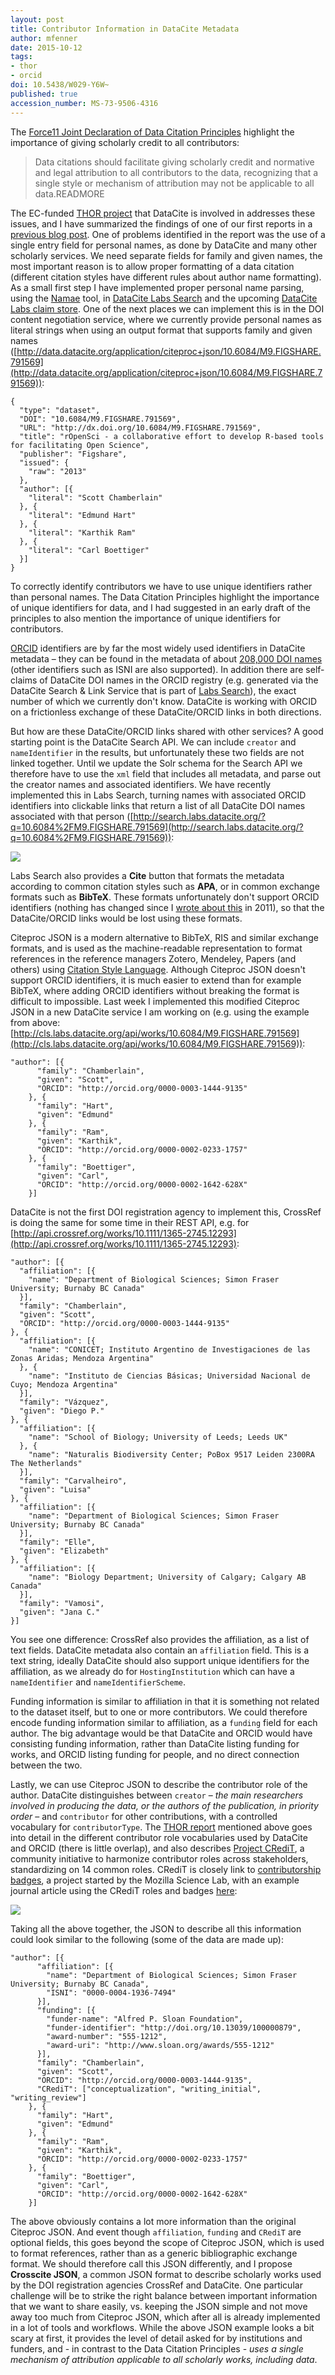 ```yaml
---
layout: post
title: Contributor Information in DataCite Metadata
author: mfenner
date: 2015-10-12
tags:
- thor
- orcid
doi: 10.5438/W029-Y6W~
published: true
accession_number: MS-73-9506-4316
---
```

The [Force11 Joint Declaration of Data Citation Principles](https://www.force11.org/group/joint-declaration-data-citation-principles-final) highlight the importance of giving scholarly credit to all contributors:

> Data citations should facilitate giving scholarly credit and normative and legal attribution to all contributors to the data, recognizing that a single style or mechanism of attribution may not be applicable to all data.READMORE

The EC-funded [THOR project](http://project-thor.eu/) that DataCite is involved in addresses these issues, and I have summarized the findings of one of our first reports in a [previous blog post](/differences-between-orcid-and-datacite-metadata/). One of problems identified in the report was the use of a single entry field for personal names, as done by DataCite and many other scholarly services. We need separate fields for family and given names, the most important reason is to allow proper formatting of a data citation (different citation styles have different rules about author name formatting). As a small first step I have implemented proper personal name parsing, using the [Namae](https://github.com/berkmancenter/namae) tool, in [DataCite Labs Search](http://search.labs.datacite.org)  and the upcoming [DataCite Labs claim store](http://cls.labs.datacite.org). One of the next places we can implement this is in the DOI content negotiation service, where we currently provide personal names as literal strings when using an output format that supports family and given names ([http://data.datacite.org/application/citeproc+json/10.6084/M9.FIGSHARE.791569](http://data.datacite.org/application/citeproc+json/10.6084/M9.FIGSHARE.791569)):

```
{
  "type": "dataset",
  "DOI": "10.6084/M9.FIGSHARE.791569",
  "URL": "http://dx.doi.org/10.6084/M9.FIGSHARE.791569",
  "title": "rOpenSci - a collaborative effort to develop R-based tools for facilitating Open Science",
  "publisher": "Figshare",
  "issued": {
    "raw": "2013"
  },
  "author": [{
    "literal": "Scott Chamberlain"
  }, {
    "literal": "Edmund Hart"
  }, {
    "literal": "Karthik Ram"
  }, {
    "literal": "Carl Boettiger"
  }]
}
```

To correctly identify contributors we have to use unique identifiers rather than personal names. The Data Citation Principles highlight the importance of unique identifiers for data, and I had suggested in an early draft of the principles to also mention the importance of unique identifiers for contributors.

[ORCID](http://orcid.org) identifiers are by far the most widely used identifiers in DataCite metadata – they can be found in the metadata of about [208,000 DOI names](http://search.labs.datacite.org/?q=nameIdentifier%3AORCID%5C%3A*) (other identifiers such as ISNI are also supported). In addition there are self-claims of DataCite DOI names in the ORCID registry (e.g. generated via the DataCite Search & Link Service that is part of [Labs Search](http://search.labs.datacite.org/)), the exact number of which we currently don't know. DataCite is working with ORCID on a frictionless exchange of these DataCite/ORCID links in both directions.

But how are these DataCite/ORCID links shared with other services? A good starting point is the DataCite Search API. We can include `creator` and `nameIdentifier` in the results, but unfortunately these two fields are not linked together. Until we update the Solr schema for the Search API we therefore have to use the `xml` field that includes all metadata, and parse out the creator names and associated identifiers. We have recently implemented this in Labs Search, turning names with associated ORCID identifiers into clickable links that return a list of all DataCite DOI names associated with that person ([http://search.labs.datacite.org/?q=10.6084%2FM9.FIGSHARE.791569](http://search.labs.datacite.org/?q=10.6084%2FM9.FIGSHARE.791569)):

![](/images/2015/10/Bildschirmfoto-2015-10-12-um-08-30-30.png)

Labs Search also provides a **Cite** button that formats the metadata according to common citation styles such as **APA**, or in common exchange formats such as **BibTeX**. These formats unfortunately don't support ORCID identifiers (nothing has changed since I [wrote about this](http://blogs.plos.org/mfenner/2011/11/08/why-bibtex-ris-and-endnote-xml-will-soon-be-broken/) in 2011), so that the DataCite/ORCID links would be lost using these formats.

Citeproc JSON is a modern alternative to BibTeX, RIS and similar exchange formats, and is used as the machine-readable representation to format references in the reference managers Zotero, Mendeley, Papers (and others) using [Citation Style Language](http://citationstyles.org/). Although Citeproc JSON doesn't support ORCID identifiers, it is much easier to extend than for example BibTeX, where adding ORCID identifiers without breaking the format is difficult to impossible. Last week I implemented this modified Citeproc JSON in a new DataCite service I am working on (e.g. using the example from above: [http://cls.labs.datacite.org/api/works/10.6084/M9.FIGSHARE.791569](http://cls.labs.datacite.org/api/works/10.6084/M9.FIGSHARE.791569)):
```
"author": [{
      "family": "Chamberlain",
      "given": "Scott",
      "ORCID": "http://orcid.org/0000-0003-1444-9135"
    }, {
      "family": "Hart",
      "given": "Edmund"
    }, {
      "family": "Ram",
      "given": "Karthik",
      "ORCID": "http://orcid.org/0000-0002-0233-1757"
    }, {
      "family": "Boettiger",
      "given": "Carl",
      "ORCID": "http://orcid.org/0000-0002-1642-628X"
    }]
```

DataCite is not the first DOI registration agency to implement this, CrossRef is doing the same for some time in their REST API, e.g. for [http://api.crossref.org/works/10.1111/1365-2745.12293](http://api.crossref.org/works/10.1111/1365-2745.12293):

```
"author": [{
  "affiliation": [{
    "name": "Department of Biological Sciences; Simon Fraser University; Burnaby BC Canada"
  }],
  "family": "Chamberlain",
  "given": "Scott",
  "ORCID": "http://orcid.org/0000-0003-1444-9135"
}, {
  "affiliation": [{
    "name": "CONICET; Instituto Argentino de Investigaciones de las Zonas Aridas; Mendoza Argentina"
  }, {
    "name": "Instituto de Ciencias Básicas; Universidad Nacional de Cuyo; Mendoza Argentina"
  }],
  "family": "Vázquez",
  "given": "Diego P."
}, {
  "affiliation": [{
    "name": "School of Biology; University of Leeds; Leeds UK"
  }, {
    "name": "Naturalis Biodiversity Center; PoBox 9517 Leiden 2300RA The Netherlands"
  }],
  "family": "Carvalheiro",
  "given": "Luisa"
}, {
  "affiliation": [{
    "name": "Department of Biological Sciences; Simon Fraser University; Burnaby BC Canada"
  }],
  "family": "Elle",
  "given": "Elizabeth"
}, {
  "affiliation": [{
    "name": "Biology Department; University of Calgary; Calgary AB Canada"
  }],
  "family": "Vamosi",
  "given": "Jana C."
}]
```

You see one difference: CrossRef also provides the affiliation, as a list of text fields. DataCite metadata also contain an `affiliation` field. This is a text string, ideally DataCite should also support unique identifiers for the affiliation, as we already do for `HostingInstitution` which can have a `nameIdentifier` and `nameIdentifierScheme`.

Funding information is similar to affiliation in that it is something not related to the dataset itself, but to one or more contributors. We could therefore encode funding information similar to affiliation, as a `funding` field for each author. The big advantage would be that DataCite and ORCID would have consisting funding information, rather than DataCite listing funding for works, and ORCID listing funding for people, and no direct connection between the two.

Lastly, we can use Citeproc JSON to describe the contributor role of the author. DataCite distinguishes between `creator` – *the main researchers involved in producing the data, or the authors of the publication, in priority order* – and `contributor` for other contributions, with a controlled vocabulary for `contributorType`. The [THOR report](http://doi.org/10.5281/ZENODO.30799 ) mentioned above goes into detail in the different contributor role vocabularies used by DataCite and ORCID (there is little overlap), and also describes [Project CRediT](http://casrai.org/CRediT), a community initiative to harmonize contributor roles across stakeholders, standardizing on 14 common roles. CRediT is closely link to [contributorship badges](https://www.mozillascience.org/contributorship-badges-a-new-project), a project started by the Mozilla Science Lab, with an example journal article using the CRediT roles and badges [here](http://www.gigasciencejournal.com/content/3/1/18/about#open-badges):

![](/images/2015/10/Bildschirmfoto-2015-10-12-um-09-39-34.png)

Taking all the above together, the JSON to describe all this information could look similar to the following (some of the data are made up):

```
"author": [{
      "affiliation": [{
        "name": "Department of Biological Sciences; Simon Fraser University; Burnaby BC Canada",
        "ISNI": "0000-0004-1936-7494"
      }],
      "funding": [{
        "funder-name": "Alfred P. Sloan Foundation",
        "funder-identifier": "http://doi.org/10.13039/100000879",
        "award-number": "555-1212",
        "award-uri": "http://www.sloan.org/awards/555-1212"
      }],
      "family": "Chamberlain",
      "given": "Scott",
      "ORCID": "http://orcid.org/0000-0003-1444-9135",
      "CRediT": ["conceptualization", "writing_initial", "writing_review"]
    }, {
      "family": "Hart",
      "given": "Edmund"
    }, {
      "family": "Ram",
      "given": "Karthik",
      "ORCID": "http://orcid.org/0000-0002-0233-1757"
    }, {
      "family": "Boettiger",
      "given": "Carl",
      "ORCID": "http://orcid.org/0000-0002-1642-628X"
    }]
```

The above obviously contains a lot more information than the original Citeproc JSON. And event though `affiliation`, `funding` and `CRediT` are optional fields, this goes beyond the scope of Citeproc JSON, which is used to format references, rather than as a generic bibliographic exchange format. We should therefore call this JSON differently, and I propose **Crosscite JSON**, a common JSON format to describe scholarly works used by the DOI registration agencies CrossRef and DataCite. One particular challenge will be to strike the right balance between important information that we want to share easily, vs. keeping the JSON simple and not move away too much from Citeproc JSON, which after all is already implemented in a lot of tools and workflows. While the above JSON example looks a bit scary at first, it provides the level of detail asked for by institutions and funders, and - in contrast to the Data Citation Principles - *uses a single mechanism of attribution applicable to all scholarly works, including data*.

